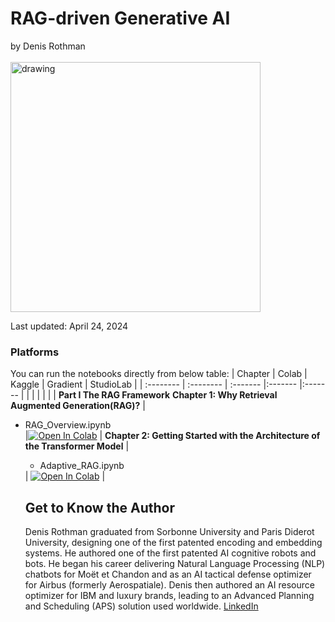 # RAG-driven Generative AI
by Denis Rothman <br><br>
<img src="https://github.com/Denis2054/RAG-Driven-Generative-AI/blob/main/rag.png?raw=tru" alt="drawing" width="400"/>

Last updated: April 24, 2024  

### Platforms
You can run the notebooks directly from below table:
| Chapter | Colab | Kaggle | Gradient | StudioLab |
| :-------- | :-------- | :------- |:------- |:------- |
| | | | | |
**Part I The RAG Framework**
 **Chapter 1: Why Retrieval Augmented Generation(RAG)?**
| <ul><li>RAG_Overview.ipynb</li> |[![Open In Colab](https://colab.research.google.com/assets/colab-badge.svg)](https://colab.research.google.com/github/Denis2054/RAG-Driven-Generative-AI/blob/main/Chapter01/RAG_Overview.ipynb)  |
 **Chapter 2: Getting Started with the Architecture of the Transformer Model**
| <ul><li>Adaptive_RAG.ipynb</li></ul> | [![Open In Colab](https://colab.research.google.com/assets/colab-badge.svg)](https://colab.research.google.com/github/Denis2054/RAG-Driven-Generative-AI/blob/main/Chapter05/Adaptive_RAG.ipynb) |

## Get to Know the Author
Denis Rothman graduated from Sorbonne University and Paris Diderot University, designing one of the first patented encoding and embedding systems. He authored one of the first patented AI cognitive robots and bots. He began his career delivering Natural Language Processing (NLP) chatbots for Moët et Chandon and as an AI tactical defense optimizer for Airbus (formerly Aerospatiale).
Denis then authored an AI resource optimizer for IBM and luxury brands, leading to an Advanced Planning and Scheduling (APS) solution used worldwide.
[LinkedIn](https://www.linkedin.com/in/denis-rothman-0b034043/)

